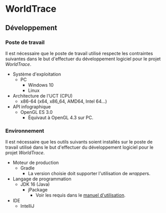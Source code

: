 # WorldTrace

## Développement

### Poste de travail
Il est nécessaire que le poste de travail utilisé respecte les contraintes suivantes dans le but d'effectuer du développement logiciel pour le projet *WorldTrace*.

- Système d'exploitation
  - PC
    - Windows 10
    - Linux
- Architecture de l'UCT (CPU)
  - x86-64 (x64, x86_64, AMD64, Intel 64...)
- API infographique
  - OpenGL ES 3.0
    - Équivaut à OpenGL 4.3 sur PC.

### Environnement
Il est nécessaire que les outils suivants soient installés sur le poste de travail utilisé dans le but d'effectuer du développement logiciel pour le projet *WorldTrace*.

- Moteur de production
  - Gradle
    - La version choisie doit supporter l'utilisation de *wrapper*s.
- Langage de programmation
  - JDK 16 (Java)
    - jPackage
        - Voir les requis dans le [manuel d'utilisation](https://docs.oracle.com/en/java/javase/16/jpackage/packaging-tool-user-guide.pdf).
- IDE
  - IntelliJ
